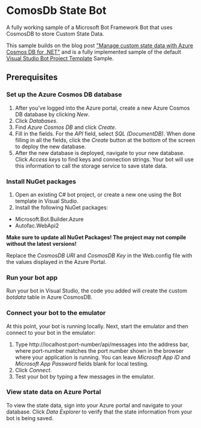 # ComosDb State Bot

A fully working sample of a Microsoft Bot Framework Bot that uses CosmosDB to store Custom State Data.

This sample builds on the blog post ["Manage custom state data with Azure Cosmos DB for .NET"](https://docs.microsoft.com/en-us/bot-framework/dotnet/bot-builder-dotnet-state-azure-cosmosdb) and is a fully implemented sample of the default [Visual Studio Bot Project Template](http://aka.ms/bf-bc-vstemplate) Sample.

## Prerequisites

### Set up the Azure Cosmos DB database
1. After you’ve logged into the Azure portal, create a new Azure Cosmos DB database by clicking *New*. 
2. Click *Databases*. 
3. Find *Azure Cosmos DB* and click *Create*.
4. Fill in the fields. For the *API* field, select *SQL (DocumentDB)*. When done filling in all the fields, click the *Create* button at the bottom of the screen to deploy the new database. 
5. After the new database is deployed, navigate to your new database. Click *Access keys* to find keys and connection strings. Your bot will use this information to call the storage service to save state data.

### Install NuGet packages
1. Open an existing C# bot project, or create a new one using the Bot template in Visual Studio. 
2. Install the following NuGet packages:

- Microsoft.Bot.Builder.Azure
- Autofac.WebApi2

**Make sure to update all NuGet Packages! The project may not compile without the latest versions!**

Replace the *CosmosDB URI* and *CosmosDB Key* in the Web.config file with the values displayed in the Azure Portal.

### Run your bot app
Run your bot in Visual Studio, the code you added will create the custom *botdata* table in Azure CosmosDB.

### Connect your bot to the emulator
At this point, your bot is running locally. Next, start the emulator and then connect to your bot in the emulator:

1. Type http://localhost:port-number/api/messages into the address bar, where port-number matches the port number shown in the browser where your application is running. You can leave *Microsoft App ID* and *Microsoft App Password* fields blank for local testing.
2. Click *Connect*. 
3. Test your bot by typing a few messages in the emulator.

### View state data on Azure Portal
To view the state data, sign into your Azure portal and navigate to your database. Click *Data Explorer* to verify that the state information from your bot is being saved. 